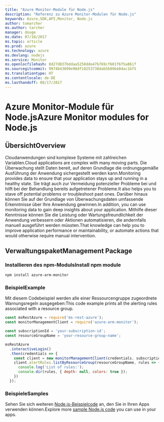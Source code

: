 ```yaml
---
title: "Azure Monitor-Module für Node.js"
description: "Referenz zu Azure Monitor-Modulen für Node.js"
keywords: Azure,SDK,API,Monitor, Node.js
author: tomarcher
ms.author: tarcher
manager: douge
ms.date: 07/18/2017
ms.topic: article
ms.prod: azure
ms.technology: azure
ms.devlang: nodejs
ms.service: Monitor
ms.openlocfilehash: 8d27d837bddaa5258dde47b769cf601f6f5a861f
ms.sourcegitcommit: 9974b43899e98df10253738dab5b09b484ac1bf5
ms.translationtype: HT
ms.contentlocale: de-DE
ms.lasthandoff: 08/17/2017
---
```

# <a name="azure-monitor-modules-for-nodejs"></a><span data-ttu-id="c703b-104">Azure Monitor-Module für Node.js</span><span class="sxs-lookup"><span data-stu-id="c703b-104">Azure Monitor modules for Node.js</span></span>

## <a name="overview"></a><span data-ttu-id="c703b-105">Übersicht</span><span class="sxs-lookup"><span data-stu-id="c703b-105">Overview</span></span>
<span data-ttu-id="c703b-106">Cloudanwendungen sind komplexe Systeme mit zahlreichen Variablen.</span><span class="sxs-lookup"><span data-stu-id="c703b-106">Cloud applications are complex with many moving parts.</span></span> <span data-ttu-id="c703b-107">Die Überwachung stellt Daten bereit, auf deren Grundlage die ordnungsgemäße Ausführung der Anwendung sichergestellt werden kann.</span><span class="sxs-lookup"><span data-stu-id="c703b-107">Monitoring provides data to ensure that your application stays up and running in a healthy state.</span></span> <span data-ttu-id="c703b-108">Sie trägt auch zur Vermeidung potenzieller Probleme bei und hilft bei der Behandlung bereits aufgetretener Probleme.</span><span class="sxs-lookup"><span data-stu-id="c703b-108">It also helps you to stave off potential problems or troubleshoot past ones.</span></span> <span data-ttu-id="c703b-109">Darüber hinaus können Sie auf der Grundlage von Überwachungsdaten umfassende Erkenntnisse über Ihre Anwendung gewinnen.</span><span class="sxs-lookup"><span data-stu-id="c703b-109">In addition, you can use monitoring data to gain deep insights about your application.</span></span> <span data-ttu-id="c703b-110">Mithilfe dieser Kenntnisse können Sie die Leistung oder Wartungsfreundlichkeit der Anwendung verbessern oder Aktionen automatisieren, die andernfalls manuell ausgeführt werden müssten.</span><span class="sxs-lookup"><span data-stu-id="c703b-110">That knowledge can help you to improve application performance or maintainability, or automate actions that would otherwise require manual intervention.</span></span>

## <a name="management-package"></a><span data-ttu-id="c703b-111">Verwaltungspaket</span><span class="sxs-lookup"><span data-stu-id="c703b-111">Management Package</span></span>

### <a name="install-npm-module"></a><span data-ttu-id="c703b-112">Installieren des npm-Moduls</span><span class="sxs-lookup"><span data-stu-id="c703b-112">Install npm module</span></span>

```bash
npm install azure-arm-monitor
```

### <a name="example"></a><span data-ttu-id="c703b-113">Beispiel</span><span class="sxs-lookup"><span data-stu-id="c703b-113">Example</span></span>

<span data-ttu-id="c703b-114">Mit diesem Codebeispiel werden alle einer Ressourcengruppe zugeordnete Warnungsregeln ausgegeben:</span><span class="sxs-lookup"><span data-stu-id="c703b-114">This code example prints all the alerting rules associated with a resource group.</span></span>

```javascript
const msRestAzure = require('ms-rest-azure');
const monitorManagementClient = require('azure-arm-monitor');

const subscriptionId = 'your-subscription-id';
const resourceGroupName = 'your-resource-group-name';

msRestAzure
  .interactiveLogin()
  .then(credentials => {
    const client = new monitorManagementClient(credentials, subscriptionId);
    client.alertRules.listByResourceGroup(resourceGroupName, rules => {
      console.log('List of rules:');
      console.dir(rules, { depth: null, colors: true });
    })
  });

```

### <a name="samples"></a><span data-ttu-id="c703b-115">Beispiele</span><span class="sxs-lookup"><span data-stu-id="c703b-115">Samples</span></span>

<span data-ttu-id="c703b-116">Sehen Sie sich weiteren [Node.js-Beispielcode](https://azure.microsoft.com/resources/samples/?platform=nodejs) an, den Sie in Ihren Apps verwenden können.</span><span class="sxs-lookup"><span data-stu-id="c703b-116">Explore more [sample Node.js code](https://azure.microsoft.com/resources/samples/?platform=nodejs) you can use in your apps.</span></span>
